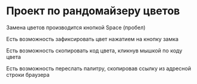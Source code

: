 # Проект по рандомайзеру цветов

Замена цветов производится кнопкой Space (пробел)

Есть возможность зафиксировать цвет нажатием на кнопку замка

Есть возможность скопировать код цвета, кликнув мышкой по коду цвета

Есть возможность переслать палитру, скопировав ссылку из адресной строки браузера